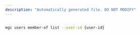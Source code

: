 ```yaml
---
description: "Automatically generated file. DO NOT MODIFY"
---
```


```bash

mgc users member-of list --user-id {user-id}

```